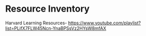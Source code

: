 # Resource Inventory

Harvard Learning Resources-
https://www.youtube.com/playlist?list=PLifX7FLW45Ncn-YnaBPSsVz2HYsW8mfAX
